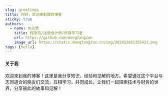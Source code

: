 ```yaml
---
slug: greetings
title: 你好，欢迎来到我的博客
sticky: true
authors:
  - name: 东方赞
    title: 程序员/注册会计师/终身学习者
    url: https://github.com/dongfangzan
    image_url: https://static.dongfangzan.cn/img/202412021355421.png
tags: [hello]
---
```


#### 关于我
欢迎来到我的博客！这里是我分享知识、经验和见解的地方。希望通过这个平台与志同道合的朋友们交流，互相学习，共同成长。让我们一起探索技术与财务的世界，分享彼此的故事和见解！
